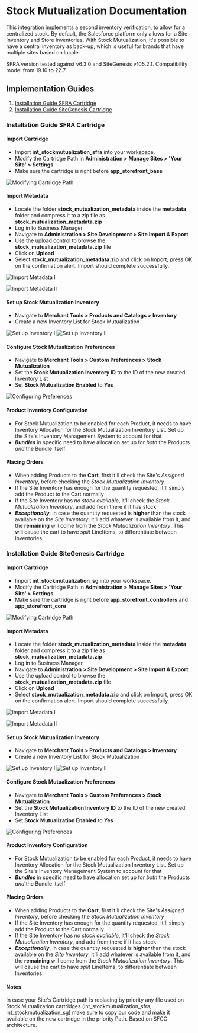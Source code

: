 # Stock Mutualization Documentation #

This integration implements a second inventory verification, to allow for a centralized stock. By default, the Salesforce platform only allows for a Site Inventory and Store Inventories. With Stock Mutualization, it's possible to have a central inventory as back-up, which is useful for brands that have multiple sites based on locale.

SFRA version tested against v6.3.0 and SiteGenesis v105.2.1. Compatibility mode: from 19.10 to 22.7

## Implementation Guides ##

1. [Installation Guide SFRA Cartridge](#SFRA)
2. [Installation Guide SiteGenesis Cartridge](#SiteGenesis)


<a name="SFRA"></a>
### Installation Guide SFRA Cartridge ###

#### Import Cartridge ####

- Import **int_stockmutualization_sfra** into your workspace.
- Modify the Cartridge Path in **Administration > Manage Sites > 'Your Site' > Settings**
- Make sure the cartridge is right before **app_storefront_base**

![Modifying Cartridge Path](README/images/001.png)

#### Import Metadata ####

- Locate the folder **stock_mutualization_metadata** inside the **metadata** folder and compress it to a zip file as **stock_mutualization_metadata.zip**
- Log in to Business Manager
- Navigate to **Administration > Site Development > Site Import & Export**
- Use the upload control to browse the **stock_mutualization_metadata.zip** file
- Click on **Upload**
- Select **stock_mutualization_metadata.zip** and click on Import, press OK on the confirmation alert. Import should complete successfully.

![Import Metadata I](README/images/002.png)

![Import Metadata II](README/images/003.png)

#### Set up Stock Mutualization Inventory ####

- Navigate to **Merchant Tools > Products and Catalogs > Inventory**
- Create a new Inventory List for Stock Mutualization

![Set up Inventory I](README/images/004.png)
![Set up Inventory II](README/images/005.png)

#### Configure Stock Mutualization Preferences ####

- Navigate to **Merchant Tools > Custom Preferences > Stock Mutualization**
- Set the **Stock Mutualization Inventory ID** to the ID of the new created Inventory List
- Set **Stock Mutualization Enabled** to **Yes**

![Configuring Preferences](README/images/006.png)

#### Product Inventory Configuration ####

- For Stock Mutualization to be enabled for each Product, it needs to have Inventory Allocation for the Stock Mutualization Inventory List. Set up the Site's Inventory Management System to account for that
- ***Bundles*** in specific need to have allocation set up for *both* the Products *and* the Bundle itself

#### Placing Orders ####

- When adding Products to the **Cart**, first it'll check the Site's *Assigned Inventory*, before checking the *Stock Mutualization Inventory*
- If the Site Inventory has enough for the quantity requested, it'll simply add the Product to the Cart normally
- If the Site Inventory has *no stock available*, it'll check the *Stock Mutualization Inventory*, and add from there if it has stock
- ***Exceptionally***, in case the quantity requested is **higher** than the stock available on the *Site Inventory*, it'll add whatever is available from it, and the **remaining** will come from the *Stock Mutualization Inventory*. This will cause the cart to have *split* LineItems, to differentiate between Inventories


<a name="SiteGenesis"></a>
### Installation Guide SiteGenesis Cartridge ###

#### Import Cartridge ####

- Import **int_stockmutualization_sg** into your workspace.
- Modify the Cartridge Path in **Administration > Manage Sites > 'Your Site' > Settings**
- Make sure the cartridge is right before **app_storefront_controllers** and **app_storefront_core**

![Modifying Cartridge Path](README/images/007.png)

#### Import Metadata ####

- Locate the folder **stock_mutualization_metadata** inside the **metadata** folder and compress it to a zip file as **stock_mutualization_metadata.zip**
- Log in to Business Manager
- Navigate to **Administration > Site Development > Site Import & Export**
- Use the upload control to browse the **stock_mutualization_metadata.zip** file
- Click on **Upload**
- Select **stock_mutualization_metadata.zip** and click on Import, press OK on the confirmation alert. Import should complete successfully.

![Import Metadata I](README/images/002.png)

![Import Metadata II](README/images/003.png)

#### Set up Stock Mutualization Inventory ####

- Navigate to **Merchant Tools > Products and Catalogs > Inventory**
- Create a new Inventory List for Stock Mutualization

![Set up Inventory I](README/images/004.png)
![Set up Inventory II](README/images/005.png)

#### Configure Stock Mutualization Preferences ####

- Navigate to **Merchant Tools > Custom Preferences > Stock Mutualization**
- Set the **Stock Mutualization Inventory ID** to the ID of the new created Inventory List
- Set **Stock Mutualization Enabled** to **Yes**

![Configuring Preferences](README/images/006.png)

#### Product Inventory Configuration ####

- For Stock Mutualization to be enabled for each Product, it needs to have Inventory Allocation for the Stock Mutualization Inventory List. Set up the Site's Inventory Management System to account for that
- ***Bundles*** in specific need to have allocation set up for *both* the Products *and* the Bundle itself

#### Placing Orders ####

- When adding Products to the **Cart**, first it'll check the Site's *Assigned Inventory*, before checking the *Stock Mutualization Inventory*
- If the Site Inventory has enough for the quantity requested, it'll simply add the Product to the Cart normally
- If the Site Inventory has *no stock available*, it'll check the *Stock Mutualization Inventory*, and add from there if it has stock
- ***Exceptionally***, in case the quantity requested is **higher** than the stock available on the *Site Inventory*, it'll add whatever is available from it, and the **remaining** will come from the *Stock Mutualization Inventory*. This will cause the cart to have *split* LineItems, to differentiate between Inventories

#### Notes ####
In case your Site's Cartridge path is replacing by priority any file used on Stock Mutualization cartridges (int_stockmutualization_sfra, int_stockmutualization_sg) make sure to copy our code and make it available on the new cartridge in the priority Path. Based on SFCC architecture.
